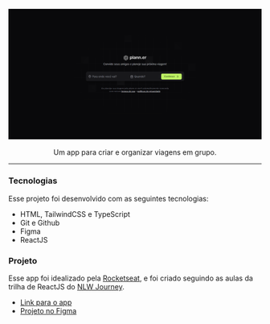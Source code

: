 <p align="center">
<img src="./public/cover.png" alt="cover" />
</p>

<!-- <h3 align="center">
  plann.er
</h3> -->

<p align="center">
Um app para criar e organizar viagens em grupo.
</p>

<!-- <p align="center">
  <a href="#-tecnologias">Tecnologias</a>&nbsp;&nbsp;&nbsp;|&nbsp;&nbsp;&nbsp;
  <a href="#-projeto">Projeto</a>&nbsp;&nbsp;&nbsp;|&nbsp;&nbsp;&nbsp;
  <a href="#-layout">Layout</a>&nbsp;&nbsp;&nbsp;|&nbsp;&nbsp;&nbsp;
  <a href="#memo-licença">Licença</a>
</p> -->

---

### Tecnologias

Esse projeto foi desenvolvido com as seguintes tecnologias:

- HTML, TailwindCSS e TypeScript
- Git e Github
- Figma
- ReactJS

### Projeto

Esse app foi idealizado pela [Rocketseat](https://www.youtube.com/@rocketseat), e foi criado seguindo as aulas da trilha de ReactJS do [NLW Journey](https://www.youtube.com/watch?v=PetriYiuZRU).

- [Link para o app](https://ijuulia.github.io/planner/)
- [Projeto no Figma](https://www.figma.com/community/file/1392276515495389646/nlw-journey-planejador-de-viagem)
